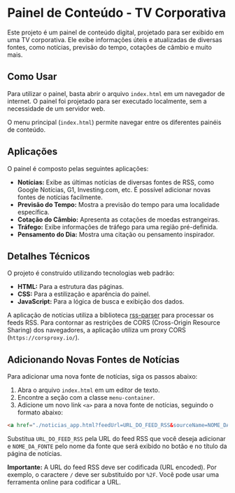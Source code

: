 # Painel de Conteúdo - TV Corporativa

Este projeto é um painel de conteúdo digital, projetado para ser exibido em uma TV corporativa. Ele exibe informações úteis e atualizadas de diversas fontes, como notícias, previsão do tempo, cotações de câmbio e muito mais.

## Como Usar

Para utilizar o painel, basta abrir o arquivo `index.html` em um navegador de internet. O painel foi projetado para ser executado localmente, sem a necessidade de um servidor web.

O menu principal (`index.html`) permite navegar entre os diferentes painéis de conteúdo.

## Aplicações

O painel é composto pelas seguintes aplicações:

- **Notícias:** Exibe as últimas notícias de diversas fontes de RSS, como Google Notícias, G1, Investing.com, etc. É possível adicionar novas fontes de notícias facilmente.
- **Previsão do Tempo:** Mostra a previsão do tempo para uma localidade específica.
- **Cotação do Câmbio:** Apresenta as cotações de moedas estrangeiras.
- **Tráfego:** Exibe informações de tráfego para uma região pré-definida.
- **Pensamento do Dia:** Mostra uma citação ou pensamento inspirador.

## Detalhes Técnicos

O projeto é construído utilizando tecnologias web padrão:

- **HTML:** Para a estrutura das páginas.
- **CSS:** Para a estilização e aparência do painel.
- **JavaScript:** Para a lógica de busca e exibição dos dados.

A aplicação de notícias utiliza a biblioteca [rss-parser](https://github.com/rbren/rss-parser) para processar os feeds RSS. Para contornar as restrições de CORS (Cross-Origin Resource Sharing) dos navegadores, a aplicação utiliza um proxy CORS (`https://corsproxy.io/`).

## Adicionando Novas Fontes de Notícias

Para adicionar uma nova fonte de notícias, siga os passos abaixo:

1.  Abra o arquivo `index.html` em um editor de texto.
2.  Encontre a seção com a classe `menu-container`.
3.  Adicione um novo link `<a>` para a nova fonte de notícias, seguindo o formato abaixo:

```html
<a href="./noticias_app.html?feedUrl=URL_DO_FEED_RSS&sourceName=NOME_DA_FONTE" class="menu-button">Notícias (NOME_DA_FONTE)</a>
```

Substitua `URL_DO_FEED_RSS` pela URL do feed RSS que você deseja adicionar e `NOME_DA_FONTE` pelo nome da fonte que será exibido no botão e no título da página de notícias.

**Importante:** A URL do feed RSS deve ser codificada (URL encoded). Por exemplo, o caractere `/` deve ser substituído por `%2F`. Você pode usar uma ferramenta online para codificar a URL.
